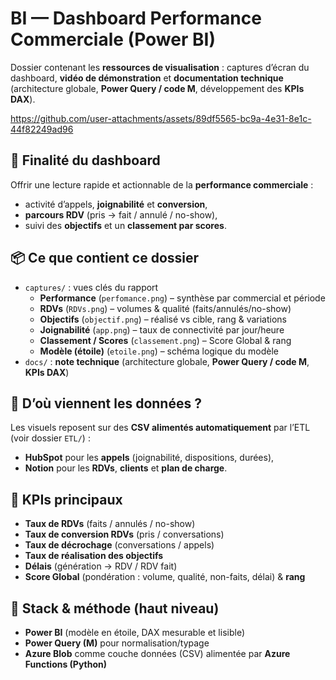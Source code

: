 # BI — Dashboard Performance Commerciale (Power BI)



Dossier contenant les **ressources de visualisation** : captures d’écran du dashboard, **vidéo de démonstration** et **documentation technique** (architecture globale, **Power Query / code M**, développement des **KPIs DAX**).


https://github.com/user-attachments/assets/89df5565-bc9a-4e31-8e1c-44f82249ad96


## 🎯 Finalité du dashboard
Offrir une lecture rapide et actionnable de la **performance commerciale** :
- activité d’appels, **joignabilité** et **conversion**,
- **parcours RDV** (pris → fait / annulé / no-show),
- suivi des **objectifs** et un **classement par scores**.

## 📦 Ce que contient ce dossier
- `captures/` : vues clés du rapport  
  - **Performance** (`perfomance.png`) – synthèse par commercial et période  
  - **RDVs** (`RDVs.png`) – volumes & qualité (faits/annulés/no-show)  
  - **Objectifs** (`objectif.png`) – réalisé vs cible, rang & variations  
  - **Joignabilité** (`app.png`) – taux de connectivité par jour/heure  
  - **Classement / Scores** (`classement.png`) – Score Global & rang  
  - **Modèle (étoile)** (`etoile.png`) – schéma logique du modèle
- `docs/` : **note technique** (architecture globale, **Power Query / code M**, **KPIs DAX**)

## 🔗 D’où viennent les données ?
Les visuels reposent sur des **CSV alimentés automatiquement** par l’ETL (voir dossier `ETL/`) :
- **HubSpot** pour les **appels** (joignabilité, dispositions, durées),
- **Notion** pour les **RDVs**, **clients** et **plan de charge**.

## 🧪 KPIs principaux
- **Taux de RDVs** (faits / annulés / no-show)  
- **Taux de conversion RDVs** (pris / conversations)  
- **Taux de décrochage** (conversations / appels)  
- **Taux de réalisation des objectifs**  
- **Délais** (génération → RDV / RDV fait)  
- **Score Global** (pondération : volume, qualité, non-faits, délai) & **rang**

## 🧰 Stack & méthode (haut niveau)
- **Power BI** (modèle en étoile, DAX mesurable et lisible)
- **Power Query (M)** pour normalisation/typage
- **Azure Blob** comme couche données (CSV) alimentée par **Azure Functions (Python)**






